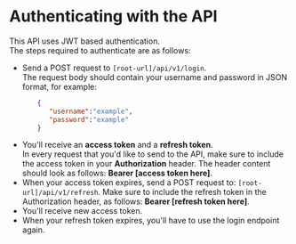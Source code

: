 # Authenticating with the API

This API uses JWT based authentication.  
The steps required to authenticate are as follows:

- Send a POST request to `[root-url]/api/v1/login`.  
  The request body should contain your username and password in JSON format, for example:

```json
       {
          "username":"example",
          "password":"example"
       }
```

- You'll receive an **access token** and a **refresh token**.   
  In every request that you'd like to send to the API, make sure to include the access token in your **Authorization** 
  header. The header content should look as follows: **Bearer [access token here]**.
- When your access token expires, send a POST request to: `[root-url]/api/v1/refresh`.
  Make sure to include the refresh token in the Authorization header, as follows: **Bearer [refresh token here]**.
- You'll receive new access token.
- When your refresh token expires, you'll have to use the login endpoint again.
      